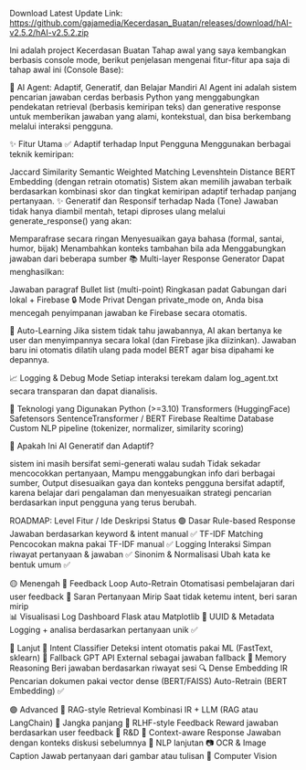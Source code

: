 Download Latest Update Link: https://github.com/gajamedia/Kecerdasan_Buatan/releases/download/hAI-v2.5.2/hAI-v2.5.2.zip

Ini adalah project Kecerdasan Buatan Tahap awal yang saya kembangkan berbasis console mode, berikut penjelasan mengenai fitur-fitur apa saja di tahap awal ini (Console Base):

🧠 AI Agent: Adaptif, Generatif, dan Belajar Mandiri AI Agent ini adalah sistem pencarian jawaban cerdas berbasis Python yang menggabungkan pendekatan retrieval (berbasis kemiripan teks) dan generative response untuk memberikan jawaban yang alami, kontekstual, dan bisa berkembang melalui interaksi pengguna.

✨ Fitur Utama ✅ Adaptif terhadap Input Pengguna Menggunakan berbagai teknik kemiripan:

Jaccard Similarity
Semantic Weighted Matching
Levenshtein Distance
BERT Embedding (dengan retrain otomatis) Sistem akan memilih jawaban terbaik berdasarkan kombinasi skor dan tingkat kemiripan adaptif terhadap panjang pertanyaan.
✨ Generatif dan Responsif terhadap Nada (Tone) Jawaban tidak hanya diambil mentah, tetapi diproses ulang melalui generate_response() yang akan:

Memparafrase secara ringan
Menyesuaikan gaya bahasa (formal, santai, humor, bijak)
Menambahkan konteks tambahan bila ada
Menggabungkan jawaban dari beberapa sumber
📚 Multi-layer Response Generator Dapat menghasilkan:

Jawaban paragraf
Bullet list (multi-point)
Ringkasan padat
Gabungan dari lokal + Firebase
🔒 Mode Privat Dengan private_mode on, Anda bisa mencegah penyimpanan jawaban ke Firebase secara otomatis.

📖 Auto-Learning Jika sistem tidak tahu jawabannya, AI akan bertanya ke user dan menyimpannya secara lokal (dan Firebase jika diizinkan). Jawaban baru ini otomatis dilatih ulang pada model BERT agar bisa dipahami ke depannya.

📈 Logging & Debug Mode Setiap interaksi terekam dalam log_agent.txt secara transparan dan dapat dianalisis.

🚀 Teknologi yang Digunakan Python (>=3.10) Transformers (HuggingFace) Safetensors SentenceTransformer / BERT Firebase Realtime Database Custom NLP pipeline (tokenizer, normalizer, similarity scoring)

🤖 Apakah Ini AI Generatif dan Adaptif? 

sistem ini masih bersifat semi-generati walau sudah Tidak sekadar mencocokkan pertanyaan, Mampu menggabungkan info dari berbagai sumber, Output disesuaikan gaya dan konteks pengguna
bersifat adaptif, karena belajar dari pengalaman dan menyesuaikan strategi pencarian berdasarkan input pengguna yang terus berubah.

ROADMAP:
Level	        Fitur / Ide	Deskripsi	Status
🟢 Dasar	    Rule-based Response	Jawaban berdasarkan keyword & intent manual	✅ 
	            TF-IDF Matching	Pencocokan makna pakai TF-IDF manual	✅ 
	            Logging Interaksi	Simpan riwayat pertanyaan & jawaban	✅ 
	            Sinonim & Normalisasi	Ubah kata ke bentuk umum	✅

🟡 Menengah	  🔄 Feedback Loop Auto-Retrain	Otomatisasi pembelajaran dari user feedback	
	            📌 Saran Pertanyaan Mirip	Saat tidak ketemu intent, beri saran mirip	
	            📊 Visualisasi Log	Dashboard Flask atau Matplotlib
	            📂 UUID & Metadata	Logging + analisa berdasarkan pertanyaan unik	✅

🔵 Lanjut	    🎯 Intent Classifier	Deteksi intent otomatis pakai ML (FastText, sklearn)
	            🤖 Fallback GPT API	External sebagai jawaban fallback
	            🧠 Memory Reasoning	Beri jawaban berdasarkan riwayat sesi
	            🔍 Dense Embedding IR	Pencarian dokumen pakai vector dense (BERT/FAISS)
               Auto-Retrain (BERT Embedding) ✅

🟣 Advanced	  🔗 RAG-style Retrieval	Kombinasi IR + LLM (RAG atau LangChain)	🧩 Jangka panjang
	            💬 RLHF-style Feedback	Reward jawaban berdasarkan user feedback	🧩 R&D
	            🎯 Context-aware Response	Jawaban dengan konteks diskusi sebelumnya	🧩 NLP lanjutan
	            📷 OCR & Image Caption	Jawab pertanyaan dari gambar atau tulisan	🧩 Computer Vision



